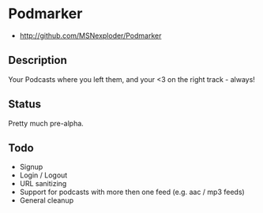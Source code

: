 # Podmarker

* http://github.com/MSNexploder/Podmarker

## Description

Your Podcasts where you left them, and your <3 on the right track - always!

## Status

Pretty much pre-alpha.

## Todo

* Signup
* Login / Logout
* URL sanitizing
* Support for podcasts with more then one feed (e.g. aac / mp3 feeds)
* General cleanup

